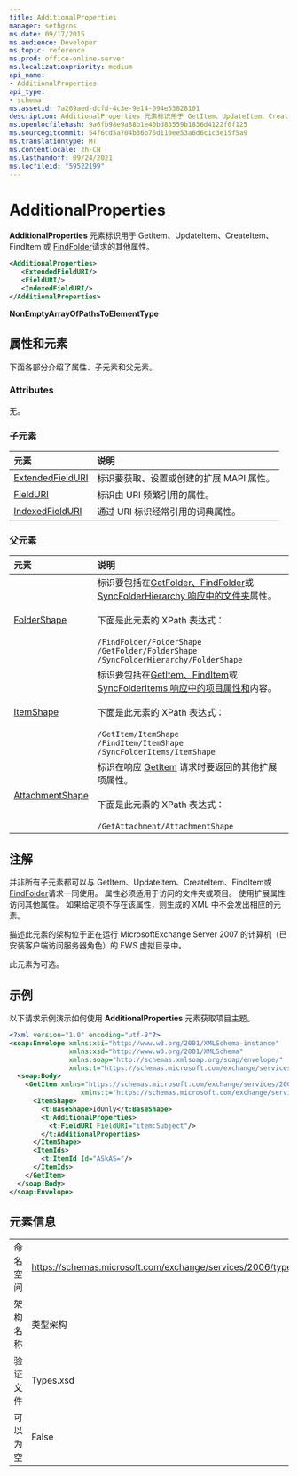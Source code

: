 ```yaml
---
title: AdditionalProperties
manager: sethgros
ms.date: 09/17/2015
ms.audience: Developer
ms.topic: reference
ms.prod: office-online-server
ms.localizationpriority: medium
api_name:
- AdditionalProperties
api_type:
- schema
ms.assetid: 7a269aed-dcfd-4c3e-9e14-094e53828101
description: AdditionalProperties 元素标识用于 GetItem、UpdateItem、CreateItem、FindItem 或 FindFolder 请求的其他属性。
ms.openlocfilehash: 9a6fb98e9a88b1e40bd83559b1836d4122f0f125
ms.sourcegitcommit: 54f6cd5a704b36b76d110ee53a6d6c1c3e15f5a9
ms.translationtype: MT
ms.contentlocale: zh-CN
ms.lasthandoff: 09/24/2021
ms.locfileid: "59522199"
---
```

# <a name="additionalproperties"></a>AdditionalProperties

**AdditionalProperties** 元素标识用于 GetItem、UpdateItem、CreateItem、FindItem [](finditem.md)或 [FindFolder](findfolder.md)请求的其他属性。 [](getitem.md) [](updateitem.md) [](createitem.md) 
  
```xml
<AdditionalProperties>
   <ExtendedFieldURI/>
   <FieldURI/>
   <IndexedFieldURI/>
</AdditionalProperties>
```

 **NonEmptyArrayOfPathsToElementType**
## <a name="attributes-and-elements"></a>属性和元素

下面各部分介绍了属性、子元素和父元素。
  
### <a name="attributes"></a>Attributes

无。
  
### <a name="child-elements"></a>子元素

|**元素**|**说明**|
|:-----|:-----|
|[ExtendedFieldURI](extendedfielduri.md) <br/> |标识要获取、设置或创建的扩展 MAPI 属性。  <br/> |
|[FieldURI](fielduri.md) <br/> |标识由 URI 频繁引用的属性。  <br/> |
|[IndexedFieldURI](indexedfielduri.md) <br/> |通过 URI 标识经常引用的词典属性。  <br/> |
   
### <a name="parent-elements"></a>父元素

|**元素**|**说明**|
|:-----|:-----|
|[FolderShape](foldershape.md) <br/> | 标识要包括在[GetFolder、FindFolder](getfolder.md)[](findfolder.md)或[SyncFolderHierarchy 响应中的文件夹](syncfolderhierarchy.md)属性。<br/><br/>  下面是此元素的 XPath 表达式：<br/><br/>  `/FindFolder/FolderShape` <br/>  `/GetFolder/FolderShape` <br/>  `/SyncFolderHierarchy/FolderShape` <br/> |
|[ItemShape](itemshape.md) <br/> | 标识要包括在[GetItem、FindItem](getitem.md)或[](finditem.md)[SyncFolderItems 响应中的项目属性和](syncfolderitems.md)内容。<br/><br/>  下面是此元素的 XPath 表达式：<br/><br/>  `/GetItem/ItemShape` <br/>  `/FindItem/ItemShape` <br/>  `/SyncFolderItems/ItemShape` <br/> |
|[AttachmentShape](attachmentshape.md) <br/> |标识在响应 [GetItem](getitem.md) 请求时要返回的其他扩展项属性。<br/><br/> 下面是此元素的 XPath 表达式： <br/><br/>  `/GetAttachment/AttachmentShape` <br/> |
   
## <a name="remarks"></a>注解

并非所有子元素都可以与 GetItem、UpdateItem、CreateItem、FindItem[](finditem.md)或[FindFolder](findfolder.md)请求一同使用。 [](getitem.md) [](updateitem.md) [](createitem.md) 属性必须适用于访问的文件夹或项目。 使用扩展属性访问其他属性。 如果给定项不存在该属性，则生成的 XML 中不会发出相应的元素。 
  
描述此元素的架构位于正在运行 MicrosoftExchange Server 2007 的计算机（已安装客户端访问服务器角色）的 EWS 虚拟目录中。 
  
此元素为可选。
  
## <a name="example"></a>示例

以下请求示例演示如何使用 **AdditionalProperties** 元素获取项目主题。 
  
```XML
<?xml version="1.0" encoding="utf-8"?>
<soap:Envelope xmlns:xsi="http://www.w3.org/2001/XMLSchema-instance"
               xmlns:xsd="http://www.w3.org/2001/XMLSchema"
               xmlns:soap="http://schemas.xmlsoap.org/soap/envelope/"
               xmlns:t="https://schemas.microsoft.com/exchange/services/2006/types">
  <soap:Body>
    <GetItem xmlns="https://schemas.microsoft.com/exchange/services/2006/messages" 
                  xmlns:t="https://schemas.microsoft.com/exchange/services/2006/types">
      <ItemShape>
        <t:BaseShape>IdOnly</t:BaseShape>
        <t:AdditionalProperties>
          <t:FieldURI FieldURI="item:Subject"/>
        </t:AdditionalProperties>
      </ItemShape>
      <ItemIds>
        <t:ItemId Id="ASkAS="/>
      </ItemIds>
    </GetItem>
  </soap:Body>
</soap:Envelope>
```

## <a name="element-information"></a>元素信息

|||
|:-----|:-----|
|命名空间  <br/> |https://schemas.microsoft.com/exchange/services/2006/types  <br/> |
|架构名称  <br/> |类型架构  <br/> |
|验证文件  <br/> |Types.xsd  <br/> |
|可以为空  <br/> |False  <br/> |
   

